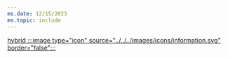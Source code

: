 ```yaml
---
ms.date: 12/15/2023
ms.topic: include
---
```


[hybrid :::image type="icon" source="../../../images/icons/information.svg" border="false":::](../hello-how-it-works-technology.md#hybrid-deployment "For organizations using Active Directory identities synchronized to Microsoft Entra ID. Device management is usually done via Group Policy or Intune/MDM")
